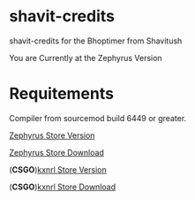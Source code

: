 # shavit-credits
shavit-credits for the Bhoptimer from Shavitush

You are Currently at the Zephyrus Version

# **Requitements**
Compiler from sourcemod build 6449 or greater.


[Zephyrus Store Version](https://github.com/SaengerItsWar/shavit-credits/tree/master)

[Zephyrus Store Download](https://forums.alliedmods.net/showthread.php?t=276677)

(**CSGO**)[kxnrl Store Version](https://github.com/SaengerItsWar/shavit-credits/tree/kxnrl) 

(**CSGO**)[kxnrl Store Download](https://build.kxnrl.com/Store/)
